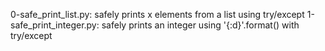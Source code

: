 0-safe_print_list.py: safely prints x elements from a list using try/except
1-safe_print_integer.py: safely prints an integer using '{:d}'.format() with try/except
